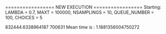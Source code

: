 ================= NEW EXECUTION =================
Starting:
	LAMBDA = 0.7,
	MAXT = 100000,
	NSAMPLINGS = 10,
	QUEUE_NUMBER = 100,
	CHOICES = 5

832444.6338964187 700631
Mean time is : 1.1881356004750272
